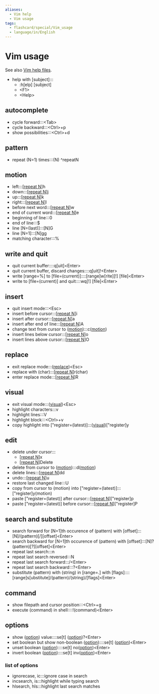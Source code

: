 ```yaml
---
aliases:
  - Vim help
  - Vim usage
tags:
  - flashcard/special/Vim_usage
  - language/in/English
---
```


# Vim usage

See also [Vim help files](https://vimhelp.org/).

- help with \[subject\]:::<ul><li>:h[elp] [subject]</li><li>&lt;F1&gt;</li><li>&lt;Help&gt;</li></ul> <!--SR:!2026-01-04,738,313!2024-04-23,349,333-->

## autocomplete

- cycle forward:::\<Tab\> <!--SR:!2026-06-18,886,348!2025-12-30,788,328-->
- cycle backward:::\<Ctrl\>+p <!--SR:!2026-01-16,805,328!2024-05-07,317,288-->
- show possibilities:::\<Ctrl\>+d <!--SR:!2024-04-21,170,173!2024-05-05,178,248-->

## pattern

- repeat (N=1) times:::(N) <a id="^repeatN"></a>^repeatN <!--SR:!2024-08-30,402,313!2024-06-03,385,348-->

## motion

- left:::\[[repeat N](#^repeatN)\]h <!--SR:!2024-06-10,392,348!2025-04-06,588,308-->
- down:::\[[repeat N](#^repeatN)\]j <!--SR:!2024-05-09,361,333!2025-12-17,775,328-->
- up:::\[[repeat N](#^repeatN)\]k <!--SR:!2024-09-14,423,290!2024-09-07,440,307-->
- right:::\[[repeat N](#^repeatN)\]l <!--SR:!2027-07-12,1243,348!2026-08-08,904,328-->
- before next word:::\[[repeat N](#^repeatN)\]w <!--SR:!2024-04-24,115,253!2024-07-12,353,288-->
- end of current word:::\[[repeat N](#^repeatN)\]e <!--SR:!2024-05-20,125,293!2024-04-25,350,333-->
- beginning of line:::0 <!--SR:!2024-04-03,330,330!2024-04-24,349,333-->
- end of line:::$ <!--SR:!2024-04-01,329,333!2024-04-22,348,333-->
- line \[N=(last)\]:::\[N\]G <!--SR:!2024-08-29,386,290!2026-04-17,810,313-->
- line \[N=1\]:::\[N\]gg <!--SR:!2027-02-14,1061,333!2024-05-15,124,293-->
- matching character:::% <!--SR:!2024-10-24,457,293!2025-06-07,631,313-->

## write and quit

- quit current buffer::::q\[uit\]\<Enter\> <!--SR:!2026-12-19,1018,333!2025-07-20,625,313-->
- quit current buffer, discard changes::::q\[uit\]!\<Enter\> <!--SR:!2028-03-29,1469,353!2025-09-14,709,313-->
- write \[range=%\] to \[file=(current)\]::::\[range\]w\[rite\]\[!\] \[file\]\<Enter\> <!--SR:!2024-12-06,454,293!2024-05-27,379,348-->
- write to \[file=(current)\] and quit::::wq[!] \[file\]\<Enter\> <!--SR:!2024-03-27,325,333!2024-06-11,393,348-->

## insert

- quit insert mode:::\<Esc\> <!--SR:!2024-04-20,347,333!2024-03-31,328,333-->
- insert before cursor:::\[[repeat N](#^repeatN)\]i <!--SR:!2025-10-10,727,313!2026-08-22,914,328-->
- insert after cursor:::\[[repeat N](#^repeatN)\]a <!--SR:!2026-12-19,1073,333!2026-01-03,792,328-->
- insert after end of line:::\[[repeat N](#^repeatN)\]A <!--SR:!2025-10-05,640,273!2024-04-21,348,333-->
- change text from cursor to ([motion](#motion)):::c([motion](#motion)) <!--SR:!2025-07-20,680,313!2025-07-01,648,313-->
- insert lines below cursor:::\[[repeat N](#^repeatN)\]o <!--SR:!2024-03-27,281,273!2024-04-20,300,293-->
- insert lines above cursor:::\[[repeat N](#^repeatN)\]O <!--SR:!2025-10-09,727,313!2025-08-22,692,313-->

## replace

- exit replace mode:::([replace](#replace))\<Esc\> <!--SR:!2028-04-02,1472,353!2024-06-24,404,348-->
- replace with (char):::\[[repeat N](#^repeatN)\]r(char) <!--SR:!2024-06-09,326,273!2026-05-03,822,313-->
- enter replace mode:::\[[repeat N](#^repeatN)\]R <!--SR:!2025-08-26,696,313!2025-12-16,741,313-->

## visual

- exit visual mode:::([visual](#visual))\<Esc\> <!--SR:!2024-06-05,385,348!2024-06-15,396,348-->
- highlight characters:::v <!--SR:!2026-07-03,967,348!2026-01-12,801,328-->
- highlight lines:::V <!--SR:!2024-04-16,296,273!2025-10-01,654,288-->
- highlight block:::\<Ctrl\>+v <!--SR:!2024-07-10,136,253!2024-05-24,375,348-->
- copy highlight into \["register=(latest)\]:::([visual](#visual))\["register\]y <!--SR:!2024-09-13,422,293!2024-08-09,368,288-->

## edit

- delete under cursor:::<ul><li>\[[repeat N](#^repeatN)\]x</li><li>\[[repeat N](#^repeatN)\]Delete</li></ul> <!--SR:!2024-05-28,380,347!2025-11-13,762,328-->
- delete from cursor to ([motion](#motion)):::d([motion](#motion)) <!--SR:!2024-05-11,363,330!2024-05-10,362,333-->
- delete lines:::\[[repeat N](#^repeatN)\]dd <!--SR:!2024-04-26,351,333!2026-01-07,796,328-->
- undo:::\[[repeat N](#^repeatN)\]u <!--SR:!2024-06-30,376,313!2024-05-24,126,293-->
- restore last changed line:::U <!--SR:!2026-05-07,825,313!2026-02-28,848,328-->
- copy from cursor to (motion) into \["register=(latest)\]:::\["register\]y(motion) <!--SR:!2024-04-14,287,273!2026-08-30,921,328-->
- paste \["register=(latest)\] after cursor:::\[[repeat N](#^repeatN)\]\["register\]p <!--SR:!2025-12-24,782,327!2024-05-29,381,348-->
- paste \["register=(latest)\] before cursor:::\[[repeat N](#^repeatN)\]\["register\]P <!--SR:!2026-12-25,1077,333!2025-12-19,777,327-->

## search and substitute

- search forward for \[N=1\]th occurence of (pattern) with \[offset\]:::\[N\]/(pattern)\[/\]\[offset\]\<Enter\> <!--SR:!2025-06-24,647,313!2024-03-24,279,273-->
- search backward for \[N=1\]th occurence of (pattern) with \[offset\]:::\[N\]?(pattern)\[?\]\[offset\]\<Enter\> <!--SR:!2024-06-01,304,250!2025-12-25,783,328-->
- repeat last search:::n <!--SR:!2027-02-27,1125,333!2025-11-18,767,328-->
- repeat last search reversed:::N <!--SR:!2025-06-01,631,313!2024-07-14,378,288-->
- repeat last search forward:::/\<Enter\> <!--SR:!2024-07-10,369,293!2024-07-25,396,293-->
- repeat last search backward:::?\<Enter\> <!--SR:!2024-10-12,449,293!2025-09-11,602,268-->
- substitute (pattern) with (string) in \[range=.\] with \[flags\]::::\[range\]s\[ubstitute\]/(pattern)/(string)/\[flags\]\<Enter\> <!--SR:!2025-04-21,556,273!2026-12-23,1021,333-->

## command

- show filepath and cursor position:::\<Ctrl\>+g <!--SR:!2026-01-01,680,288!2024-05-27,73,148-->
- execute (command) in shell::::!(command)\<Enter\> <!--SR:!2025-02-05,460,273!2026-01-09,741,313-->

## options

- show ([option](#list%20of%20options)) value::::se\[t\] ([option](#list%20of%20options))?\<Enter\> <!--SR:!2024-08-16,366,293!2026-08-15,908,327-->
- set boolean but show non-boolean ([option](#list%20of%20options))::::se\[t\] ([option](#list%20of%20options))\<Enter\> <!--SR:!2026-11-05,1038,333!2025-05-10,497,268-->
- unset boolean ([option](#list%20of%20options))::::se\[t\] no([option](#list%20of%20options))\<Enter\> <!--SR:!2024-04-02,237,273!2024-05-12,364,333-->
- invert boolean ([option](#list%20of%20options))::::se\[t\] inv([option](#list%20of%20options))\<Enter\> <!--SR:!2024-08-02,151,313!2025-08-25,695,313-->

### list of options

- ignorecase, ic:::ignore case in search <!--SR:!2025-11-09,758,328!2026-01-11,800,328-->
- incsearch, is:::highlight while typing search <!--SR:!2025-06-23,647,313!2025-04-29,419,253-->
- hlsearch, hls:::highlight last search matches <!--SR:!2025-07-17,677,310!2025-12-26,784,328-->
